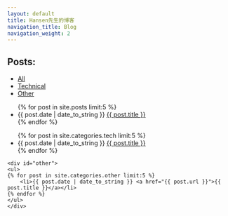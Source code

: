 ```yaml
---
layout: default
title: Hansen先生的博客
navigation_title: Blog
navigation_weight: 2
---
```

<script src="tabcontent.js" type="text/javascript"></script>

## Posts:
<link href="css/tabcontent_3.css" rel="stylesheet" type="text/css" />
<div>
<ul class="tabs" data-persist="true">
	<li><a href="#all_blog">All</a></li>
	<li><a href="#tech">Technical</a> </li>
	<li><a href="#other">Other</a> </li>
</ul>
<div class="tabcontents">
	<div id="all_blog">
	<ul>
	{% for post in site.posts limit:5 %}
		<li>{{ post.date | date_to_string }} <a href="{{ post.url }}">{{ post.title }}</a></li>
	{% endfor %}
	</ul>
	</div>
	<div id="tech">
	<ul>
	{% for post in site.categories.tech limit:5 %}
		<li>{{ post.date | date_to_string }} <a href="{{ post.url }}">{{ post.title }}</a></li>
	{% endfor %}
	</ul>
	</div>

	<div id="other">
	<ul>
	{% for post in site.categories.other limit:5 %}
		<li>{{ post.date | date_to_string }} <a href="{{ post.url }}">{{ post.title }}</a></li>
	{% endfor %}
	</ul>
	</div>
</div>
</div>
